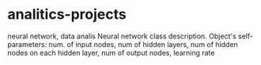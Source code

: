 # analitics-projects
neural network, data analis
Neural network class description. 
Object's self-parameters: num. of input nodes, num of hidden layers, num of hidden nodes on each hidden layer, num of output nodes, learning rate
